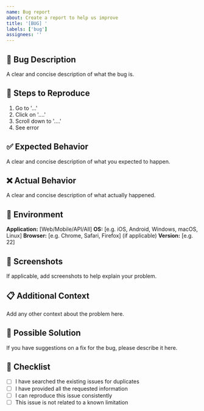 ```yaml
---
name: Bug report
about: Create a report to help us improve
title: '[BUG] '
labels: ['bug']
assignees: ''
---
```


## 🐛 Bug Description

A clear and concise description of what the bug is.

## 🔄 Steps to Reproduce

1. Go to '...'
2. Click on '....'
3. Scroll down to '....'
4. See error

## ✅ Expected Behavior

A clear and concise description of what you expected to happen.

## ❌ Actual Behavior

A clear and concise description of what actually happened.

## 📱 Environment

**Application:** [Web/Mobile/API/All]
**OS:** [e.g. iOS, Android, Windows, macOS, Linux]
**Browser:** [e.g. Chrome, Safari, Firefox] (if applicable)
**Version:** [e.g. 22]

## 📸 Screenshots

If applicable, add screenshots to help explain your problem.

## 📋 Additional Context

Add any other context about the problem here.

## 🔧 Possible Solution

If you have suggestions on a fix for the bug, please describe it here.

## 📝 Checklist

- [ ] I have searched the existing issues for duplicates
- [ ] I have provided all the requested information
- [ ] I can reproduce this issue consistently
- [ ] This issue is not related to a known limitation 